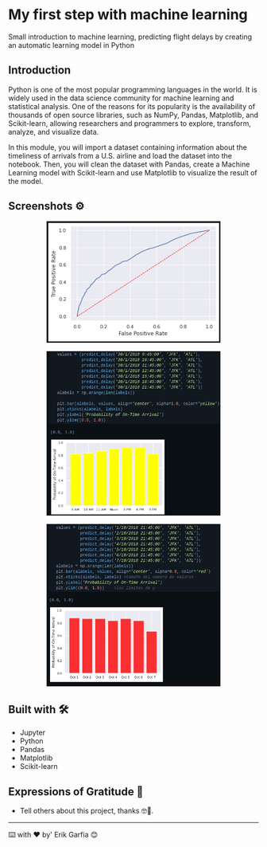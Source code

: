 # My first step with machine learning

Small introduction to machine learning, predicting flight delays by creating an automatic learning model in Python

## Introduction

Python is one of the most popular programming languages in the world. It is widely used in the data science community for machine learning and statistical analysis. One of the reasons for its popularity is the availability of thousands of open source libraries, such as NumPy, Pandas, Matplotlib, and Scikit-learn, allowing researchers and programmers to explore, transform, analyze, and visualize data.

In this module, you will import a dataset containing information about the timeliness of arrivals from a U.S. airline and load the dataset into the notebook. Then, you will clean the dataset with Pandas, create a Machine Learning model with Scikit-learn and use Matplotlib to visualize the result of the model.

## Screenshots ⚙️

<p align="center">
  <img src="ss/table.png" width="350" alt="Graphics3"title="hover text">
</p>
<p align="center">
  <img src="ss/table2.png" width="350" alt="Graphics 2"title="hover text">
</p>
<p align="center">
  <img src="ss/table3.png" width="350" alt="Graphics" title="hover text">
</p>

## Built with 🛠️

* Jupyter
* Python
* Pandas
* Matplotlib
* Scikit-learn

## Expressions of Gratitude 🎁

* Tell others about this project, thanks 🤓📢.


---
⌨️ with ❤️ by' Erik Garfia 😊
